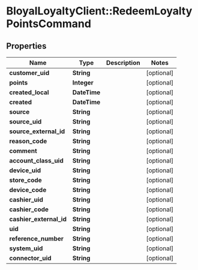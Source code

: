 # BloyalLoyaltyClient::RedeemLoyaltyPointsCommand

## Properties
Name | Type | Description | Notes
------------ | ------------- | ------------- | -------------
**customer_uid** | **String** |  | [optional] 
**points** | **Integer** |  | [optional] 
**created_local** | **DateTime** |  | [optional] 
**created** | **DateTime** |  | [optional] 
**source** | **String** |  | [optional] 
**source_uid** | **String** |  | [optional] 
**source_external_id** | **String** |  | [optional] 
**reason_code** | **String** |  | [optional] 
**comment** | **String** |  | [optional] 
**account_class_uid** | **String** |  | [optional] 
**device_uid** | **String** |  | [optional] 
**store_code** | **String** |  | [optional] 
**device_code** | **String** |  | [optional] 
**cashier_uid** | **String** |  | [optional] 
**cashier_code** | **String** |  | [optional] 
**cashier_external_id** | **String** |  | [optional] 
**uid** | **String** |  | [optional] 
**reference_number** | **String** |  | [optional] 
**system_uid** | **String** |  | [optional] 
**connector_uid** | **String** |  | [optional] 


